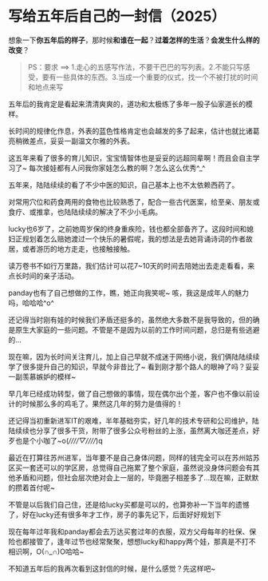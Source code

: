 # 写给五年后自己的一封信（2025）

想象一下**你五年后的样子**，那时候**和谁在一起**？**过着怎样的生活**？**会发生什么样的改变**？
> PS：要求 ==> 1.走心的五感写作法，不要干巴巴的写列表。2.不能只写感受，要有一些具体的东西。3.当成一个重要的仪式，找一个不被打扰的时间和地点来写

五年后的我肯定是看起来清清爽爽的，道功和太极练了多年一股子仙家道长的模样。

长时间的规律化作息，外表的蓝色性格肯定也会越发的多了起来，估计也就比诸葛亮稍微差点，妥妥一副温文尔雅的外表。

这五年来看了很多的育儿知识，宝宝情智体也是妥妥的远超同辈啊！而且会自主学习了~ 每次接娃都有人问我你家娃怎么教的啊？怎么这么优秀^_^

五年来，陆陆续续的看了不少中医的知识，自己基本上也不太依赖西药了。

对常用穴位和药食两用的食物也比较熟悉了，配合一些古代医案，给至亲、朋友或食疗、或推拿，也陆陆续续的解决了不少小毛病。

lucky也6岁了，之前她周岁保的终身重疾险，钱也都全部备齐了。这段时间和媳妇正规划着怎么赔她渡过一个快乐的暑假呢，我的想法是去她背诵诗词的作者故居，或者游历的地方走走，也接触接触。

读万卷书不如行万里路，我们估计可以花7~10天的时间去陪她出去走走看看，来点长时间的亲子活动。

panday也有了自己想做的工作，瞧，她正向我笑呢~ 咳，我这是成年人的魅力吗，哈哈哈^o^

还记得当时刚有娃的时候我们矛盾还挺多的，虽然绝大多数不是我导致的，但的确是原生大家庭的一些问题。不管是不是因为以前的工作时间问题，总归是有些逃避的...

现在嘛，因为长时间关注育儿，加上自己早就不成迷于网络小说，我们俩陆陆续续学了很多提升自己的知识，早就今非昔比了~ 看到刚才那个路人的眼神了吗？妥妥一副羡慕嫉妒的模样~

早几年已经成功转型，做了自己想做的事情，现在偶尔出个差，客户也不像以前设计的时候那么多的鸡毛了。果然这几年的努力是值得的！

还记得当初重新进军IT的艰难，半年基础夯实，好几年的技术专研和公司维护，陆陆续续也分享了很多干货，附带了很多公众号粉丝的上涨，虽然离大咖还差点，好歹也是个小咖了~o(*////▽////*)q

最近在打算往苏州进军，当年要不是自己身体问题，同样的钱完全可以在苏州姑苏区买一套还可以的学区房，总觉得自己拖累了整个家庭，虽然说没身体问题会有其他矛盾和问题，但社会层次绝对会上一层的，毕竟圈子相差多了...现在嘛，正默默的攒着首付呢~

不管是以后我们自己住，还是给lucky买都是可以的，也算弥补一下当年的遗憾了，好在lucky还有很多年才工作，房子的事先记下，后面好好规划下

现在每年过年我和panday都会去万达买套过年的衣服，双方父母每年的社保、保险也都接管了，逢年过节也经常聚聚，想想lucky和happy两个娃，那真是不打不相识啊，O(∩_∩)O哈哈~

不知道五年后的我再次看到这封信的时候，是什么感觉？先这样吧~